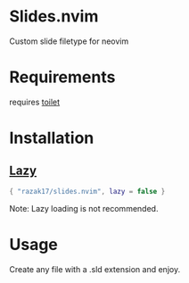 # Slides.nvim

Custom slide filetype for neovim
# Requirements
requires [toilet](https://github.com/cacalabs/toilet)
# Installation
## [Lazy](https://github.com/folke/lazy.nvim)

```lua
{ "razak17/slides.nvim", lazy = false }
```
Note: Lazy loading is not recommended.

# Usage
Create any file with a .sld extension and enjoy.
